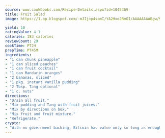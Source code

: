 ```yaml
---
source: www.cookbooks.com/Recipe-Details.aspx?id=1045369
title: Fruit Salad
image: https://1.bp.blogspot.com/-mJIjop4samI/YA2HxoJRmOI/AAAAAAAABgw/9Q6cN5purxQQ0M3111-VxRXtHYk4x987wCLcBGAsYHQ/s320/19.png

yield: 10
ratingValue: 4.1
calories: 183 calories
reviewCount: 29
cookTime: PT2H
prepTime: PT45M
ingredients:
- "1 can chunk pineapple"
- "1 can sliced peaches"
- "1 can fruit cocktail"
- "1 can Mandarin oranges"
- "2 bananas, sliced"
- "1 pkg. instant vanilla pudding"
- "2 Tbsp. Tang optional"
- "1 c. nuts"
directions:
- "Drain all fruit."
- "Mix pudding and Tang with fruit juices."
- "Mix by directions on box."
- "Mix fruit and fruit mixture."
- "Refrigerate."
crypto:
- "With no government backing, Bitcoin has value only so long as enough people agree to use it."
---
```

